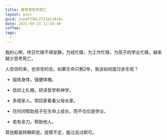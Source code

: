 ```yaml
---
title: 要常常思考死亡
layout: post
guid: 2npaPJGKL27I2pLsBiAL
date: 2021-09-23 11:24:40
coffee:
tags:
  -
---
```


我的心啊，终日忙碌不得安静。为钱忙碌，为工作忙碌，为孩子的学业忙碌，越来越少思考死亡。

人空空的来，也空空的去，如果生命只剩2年，我该如何度过余生呢？

- 锻炼身体，强健体魄。

- 信仰上扎根。研读哲学和神学。

- 多陪家人。常回家看看父母长辈。

- 花时间帮助孩子在生命上成长，而不仅仅是学业。

- 若有余力，帮助他人。

其他都是转瞬即逝，捉摸不定，能过且过即可。